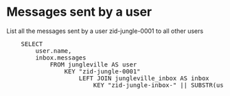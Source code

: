 #  Messages sent by a user

List all the messages sent by a user zid-jungle-0001 to all other users 

<pre id="example">
    SELECT 
        user.name, 
        inbox.messages
            FROM jungleville AS user 
                KEY "zid-jungle-0001" 
                    LEFT JOIN jungleville_inbox AS inbox 
                        KEY "zid-jungle-inbox-" || SUBSTR(user.uuid, 11)
</pre>



